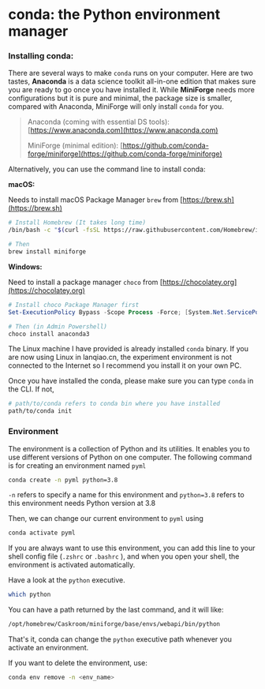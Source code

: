 # conda: the Python environment manager

### **Installing conda:**

There are several ways to make `conda` runs on your computer. Here are two tastes, **Anaconda** is a data science toolkit all-in-one edition that makes sure you are ready to go once you have installed it. While **MiniForge** needs more configurations but it is pure and minimal, the package size is smaller, compared with Anaconda, MiniForge will only install `conda` for you.

> Anaconda (coming with essential DS tools): [https://www.anaconda.com](https://www.anaconda.com)
>
> MiniForge (minimal edition): [https://github.com/conda-forge/miniforge](https://github.com/conda-forge/miniforge)

Alternatively, you can use the command line to install conda:

**macOS:**

Needs to install macOS Package Manager `brew` from [https://brew.sh](https://brew.sh)

```bash
# Install Homebrew (It takes long time)
/bin/bash -c "$(curl -fsSL https://raw.githubusercontent.com/Homebrew/install/HEAD/install.sh)"

# Then
brew install miniforge
```

**Windows:**

Need to install a package manager `choco` from [https://chocolatey.org](https://chocolatey.org)

```powershell
# Install choco Package Manager first
Set-ExecutionPolicy Bypass -Scope Process -Force; [System.Net.ServicePointManager]::SecurityProtocol = [System.Net.ServicePointManager]::SecurityProtocol -bor 3072; iex ((New-Object System.Net.WebClient).DownloadString('https://community.chocolatey.org/install.ps1'))

# Then (in Admin Powershell)
choco install anaconda3
```

The Linux machine I have provided is already installed `conda` binary. If you are now using Linux in lanqiao.cn, the experiment environment is not connected to the Internet so I recommend you install it on your own PC.

Once you have installed the conda, please make sure you can type `conda` in the CLI. If not,

```bash
# path/to/conda refers to conda bin where you have installed
path/to/conda init
```

### Environment

The environment is a collection of Python and its utilities. It enables you to use different versions of Python on one computer. The following command is for creating an environment named `pyml`

```bash
conda create -n pyml python=3.8
```

`-n` refers to specify a name for this environment and `python=3.8` refers to this environment needs Python version at 3.8

Then, we can change our current environment to `pyml` using

```bash
conda activate pyml
```

If you are always want to use this environment, you can add this line to your shell config file (`.zshrc` or `.bashrc` ), and when you open your shell, the environment is activated automatically.

Have a look at the `python` executive.

```bash
which python
```

You can have a path returned by the last command, and it will like:

```bash
/opt/homebrew/Caskroom/miniforge/base/envs/webapi/bin/python
```

That's it, conda can change the `python` executive path whenever you activate an environment.

If you want to delete the environment, use:

```bash
conda env remove -n <env_name>
```
